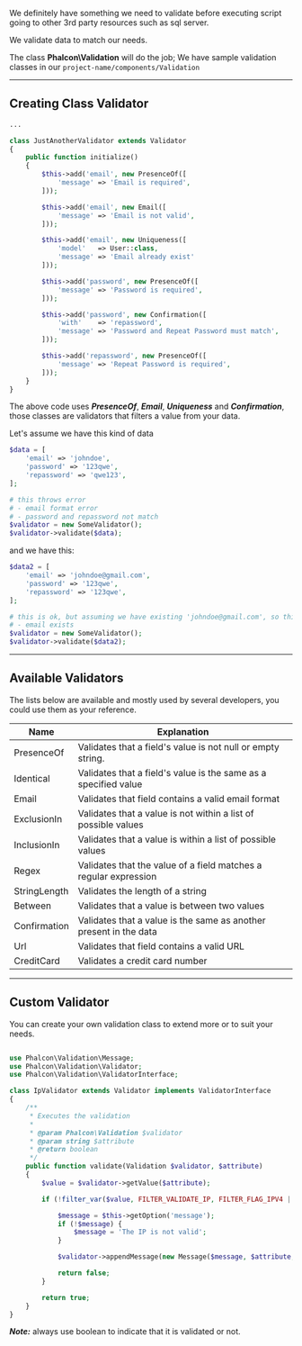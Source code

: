 We definitely have something we need to validate before executing script going to other 3rd party resources such as sql server.

We validate data to match our needs.

The class **Phalcon\Validation** will do the job; We have sample validation classes in our `project-name/components/Validation`


---


## Creating Class Validator

```php
...

class JustAnotherValidator extends Validator
{
    public function initialize()
    {
        $this->add('email', new PresenceOf([
            'message' => 'Email is required',
        ]));

        $this->add('email', new Email([
            'message' => 'Email is not valid',
        ]));

        $this->add('email', new Uniqueness([
            'model'   => User::class,
            'message' => 'Email already exist'
        ]));

        $this->add('password', new PresenceOf([
            'message' => 'Password is required',
        ]));

        $this->add('password', new Confirmation([
            'with'    => 'repassword',
            'message' => 'Password and Repeat Password must match',
        ]));

        $this->add('repassword', new PresenceOf([
            'message' => 'Repeat Password is required',
        ]));
    }
}
```

The above code uses ***PresenceOf***, ***Email***, ***Uniqueness*** and ***Confirmation***, those classes are validators that filters a value from your data.

Let's assume we have this kind of data 

```php
$data = [
    'email' => 'johndoe',
    'password' => '123qwe',
    'repassword' => 'qwe123',
];

# this throws error
# - email format error
# - password and repassword not match
$validator = new SomeValidator();
$validator->validate($data);
```

and we have this:

```php
$data2 = [
    'email' => 'johndoe@gmail.com',
    'password' => '123qwe',
    'repassword' => '123qwe',
];

# this is ok, but assuming we have existing 'johndoe@gmail.com', so this throws error
# - email exists
$validator = new SomeValidator();
$validator->validate($data2);
```


---


## Available Validators

The lists below are available and mostly used by several developers, you could use them as your reference.

| Name         | Explanation                                                                                                                                                      |
|--------------|------------------------------------------------------------------------------------------------------------------------------------------------------------------|
| PresenceOf   | Validates that a field's value is not null or empty string.                                                                                                      |
| Identical    | Validates that a field's value is the same as a specified value                                                                                                  |
| Email        | Validates that field contains a valid email format                                                                                                               |
| ExclusionIn  | Validates that a value is not within a list of possible values                                                                                                   |
| InclusionIn  | Validates that a value is within a list of possible values                                                                                                       |
| Regex        | Validates that the value of a field matches a regular expression                                                                                                 |
| StringLength | Validates the length of a string                                                                                                                                 |
| Between      | Validates that a value is between two values                                                                                                                     |
| Confirmation | Validates that a value is the same as another present in the data                                                                                                |
| Url          | Validates that field contains a valid URL                                                                                                                        |
| CreditCard   | Validates a credit card number                                                                                                                                   |


---


## Custom Validator

You can create your own validation class to extend more or to suit your needs.

```php

use Phalcon\Validation\Message;
use Phalcon\Validation\Validator;
use Phalcon\Validation\ValidatorInterface;

class IpValidator extends Validator implements ValidatorInterface
{
    /**
     * Executes the validation
     *
     * @param Phalcon\Validation $validator
     * @param string $attribute
     * @return boolean
     */
    public function validate(Validation $validator, $attribute)
    {
        $value = $validator->getValue($attribute);

        if (!filter_var($value, FILTER_VALIDATE_IP, FILTER_FLAG_IPV4 | FILTER_FLAG_IPV6)) {

            $message = $this->getOption('message');
            if (!$message) {
                $message = 'The IP is not valid';
            }

            $validator->appendMessage(new Message($message, $attribute, 'Ip'));

            return false;
        }

        return true;
    }
}
```

***Note:*** always use boolean to indicate that it is validated or not.
